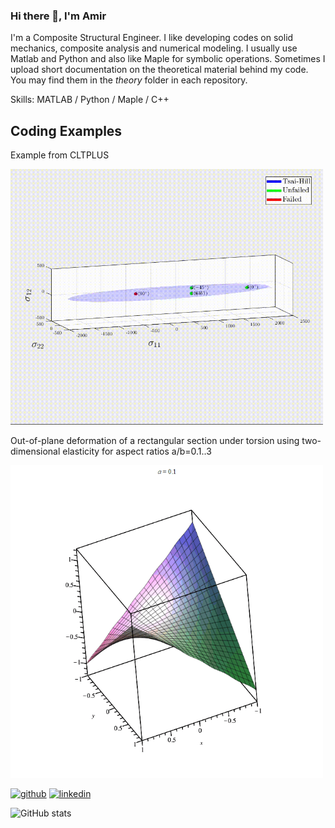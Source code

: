 ### Hi there 👋, I'm Amir
I'm a Composite Structural Engineer. I like developing codes on solid mechanics, composite analysis and numerical modeling. I usually use Matlab and Python and also like Maple for symbolic operations. Sometimes I upload short documentation on the theoretical material behind my code. You may find them in the *theory* folder in each repository.

Skills: MATLAB / Python / Maple / C++

## Coding Examples
Example from CLTPLUS

[<img src = "TH.gif" width = "500">](https://github.com/amirbaharvand66/CLTPLUS)

Out-of-plane deformation of a rectangular section under torsion using two-dimensional elasticity for aspect ratios a/b=0.1..3

[<img src = "rec_sec_torsion.gif" width = "500">](https://github.com/amirbaharvand66/linear_elasticity)



[<img src='https://cdn.jsdelivr.net/npm/simple-icons@3.0.1/icons/github.svg' alt='github' height='40'>](https://github.com/amirbaharvand66)  [<img src='https://cdn.jsdelivr.net/npm/simple-icons@3.0.1/icons/linkedin.svg' alt='linkedin' height='40'>](https://www.linkedin.com/in/amirbaharvand66/)  

![GitHub stats](https://github-readme-stats.vercel.app/api?username=amirbaharvand66&show_icons=true)  

